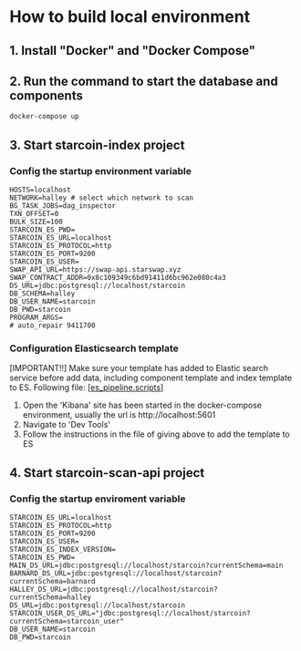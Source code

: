 # How to build local environment

## 1. Install "Docker" and "Docker Compose"
## 2. Run the command to start the database and components
```bash
docker-compose up
```
## 3. Start starcoin-index project

### Config the startup environment variable
```dotenv
HOSTS=localhost  
NETWORK=halley # select which network to scan
BG_TASK_JOBS=dag_inspector
TXN_OFFSET=0
BULK_SIZE=100
STARCOIN_ES_PWD=
STARCOIN_ES_URL=localhost
STARCOIN_ES_PROTOCOL=http
STARCOIN_ES_PORT=9200
STARCOIN_ES_USER=
SWAP_API_URL=https://swap-api.starswap.xyz
SWAP_CONTRACT_ADDR=0x8c109349c6bd91411d6bc962e080c4a3
DS_URL=jdbc:postgresql://localhost/starcoin
DB_SCHEMA=halley
DB_USER_NAME=starcoin
DB_PWD=starcoin
PROGRAM_ARGS=
# auto_repair 9411700
```

### Configuration Elasticsearch template
[IMPORTANT!!] Make sure your template has added to Elastic search service before add data, including component template and index template to ES.
Following file: [[es_pipeline.scripts](..%2Fkube%2Fmappings%2Fes_pipeline.scripts)]

1. Open the 'Kibana' site has been started in the docker-compose environment, usually the url is http://localhost:5601 
2. Navigate to 'Dev Tools'
3. Follow the instructions in the file of giving above to add the template to ES

## 4. Start starcoin-scan-api project

### Config the startup enviroment variable
```dotenv
STARCOIN_ES_URL=localhost
STARCOIN_ES_PROTOCOL=http
STARCOIN_ES_PORT=9200
STARCOIN_ES_USER=
STARCOIN_ES_INDEX_VERSION=
STARCOIN_ES_PWD=
MAIN_DS_URL=jdbc:postgresql://localhost/starcoin?currentSchema=main
BARNARD_DS_URL=jdbc:postgresql://localhost/starcoin?currentSchema=barnard
HALLEY_DS_URL=jdbc:postgresql://localhost/starcoin?currentSchema=halley
DS_URL=jdbc:postgresql://localhost/starcoin
STARCOIN_USER_DS_URL="jdbc:postgresql://localhost/starcoin?currentSchema=starcoin_user"
DB_USER_NAME=starcoin
DB_PWD=starcoin
```
